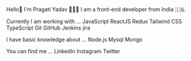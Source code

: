 Hello👋 I'm Pragati Yadav 👩🏻‍💻
I am a front-end developer from India 🇮🇳.

Currently I am working with ...
JavaScript   ReactJS   Redux Tailwind CSS   TypeScript   Git   GitHub   Jenkins jira  

I have basic knowledge about ...
Node.js   Mysql   Mongo     

You can find me ...
LinkedIn   Instagram Twitter  

